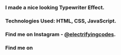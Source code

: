 ### I made a nice looking Typewriter Effect.

### Technologies Used: HTML, CSS, JavaScript.

### Find me on Instagram - [@electrifyingcodes][Instagram].
### Find me on 

[Instagram]: https://www.instagram.com/electrifyingcodes